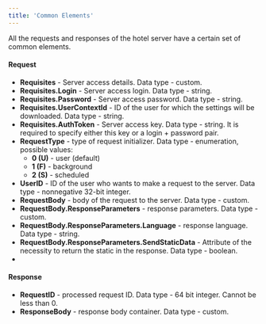 ```yaml
---
title: 'Common Elements'
---
```


All the requests and responses of the hotel server have a certain set of common elements.

#### Request
-   **Requisites** - Server access details. Data type - custom.
-   **Requisites.Login** - Server access login. Data type - string.
-   **Requisites.Password** - Server access password. Data type - string.
-   **Requisites.UserContextId** - ID of the user for which the settings will be downloaded. Data type - string. 
-   **Requisites.AuthToken** - Server access key. Data type - string. It is required to specify either this key or a login + password pair.
-   **RequestType** - type of request initializer. Data type - enumeration, possible values:
    -   **0 (U)** - user (default)
    -   **1 (F)** - background
    -   **2 (S)** - scheduled
-   **UserID** - ID of the user who wants to make a request to the server. Data type - nonnegative 32-bit integer.
-   **RequestBody** - body of the request to the server. Data type - custom.
-   **RequestBody.ResponseParameters** - response parameters. Data type - custom.
-   **RequestBody.ResponseParameters.Language** - response language. Data type - string.
-   **RequestBody.ResponseParameters.SendStaticData** - Attribute of the necessity to return the static in the response. Data type - boolean.
-   
#### Response

-   **RequestID** - processed request ID. Data type - 64 bit integer. Cannot be less than 0.
-   **ResponseBody** - response body container. Data type - custom.